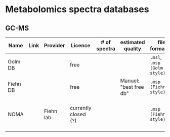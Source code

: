 # Metabolomics spectra databases

## GC-MS

Name | Link | Provider | Licence | \# of spectra | estimated quality | file format(s) | comments
---|---|---|---|---|---|---|---
Golm DB ||| free ||| `.msl`, `.msp (Golm DB style)` | 
Fiehn DB ||| free || Manuel: "best free db" | `.msp (Fiehn DB style)` | 
NOMA || Fiehn lab | currently closed (?) || | `.msp (Fiehn DB style)` | based on the free "Fiehn DB", under construction